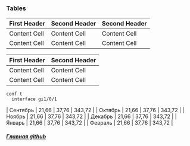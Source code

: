 ### Tables
                    
First Header  | Second Header  | Second Header  |
------------- | -------------  | -------------  |
Content Cell  | Content Cell   | Content Cell   |
Content Cell  | Content Cell   | Content Cell   |

| First Header  | Second Header |
| ------------- | ------------- |
| Content Cell  | Content Cell  |
| Content Cell  | Content Cell  |

```
conf t
  interface gi1/0/1
```
| Сентябрь | 21,66 | 37,76 | 343,72 |
| Октябрь  | 21,66 | 37,76 | 343,72 |
| Ноябрь   | 21,66 | 37,76 | 343,72 |
| Декабрь  | 21,66 | 37,76 | 343,72 |
| Январь   | 21,66 | 37,76 | 343,72 |
| Февраль  | 21,66 | 37,76 | 343,72 |

##### [Главная github](https://github.com/")

